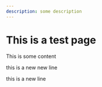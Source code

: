 ```yaml
---
description: some description
---
```


# This is a test page

This is some content

this is a new new line

this is a new line







